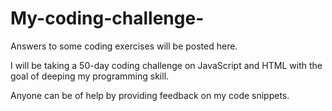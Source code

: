 # My-coding-challenge-
Answers to some coding exercises will be posted here.

I will be taking a 50-day coding challenge on JavaScript and HTML with the goal of deeping my programming skill.

Anyone can be of help by providing feedback on my code snippets. 
